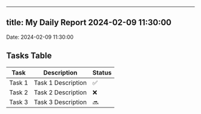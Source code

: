
---
title: My Daily Report 2024-02-09 11:30:00
---

Date: 2024-02-09 11:30:00

## Tasks Table

| Task | Description | Status |
|------|-------------|--------|
| Task 1 | Task 1 Description | ✅ |
| Task 2 | Task 2 Description | ❌ |
| Task 3 | Task 3 Description | 🔜 |
